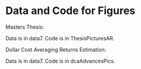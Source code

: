 # Data and Code for Figures
Masters Thesis: 

  Data is in data7.
  Code is in ThesisPicturesAR.

Dollar Cost Averaging Returns Estimation:

  Data is in data7.
  Code is in dcaAdvancesPics.

